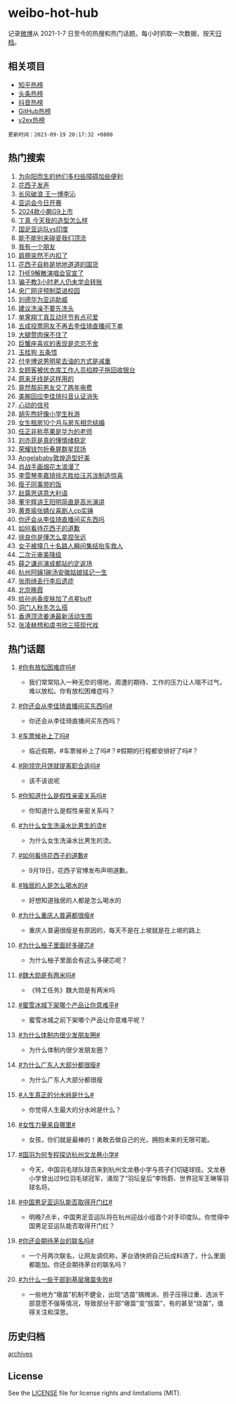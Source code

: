# weibo-hot-hub

记录[微博](https://www.weibo.com)从 2021-1-7 日至今的热搜和热门话题。每小时抓取一次数据，按天[归档](archives)。

## 相关项目

- [知乎热榜](https://github.com/lonnyzhang423/zhihu-hot-hub)
- [头条热榜](https://github.com/lonnyzhang423/toutiao-hot-hub)
- [抖音热榜](https://github.com/lonnyzhang423/douyin-hot-hub)
- [GitHub热榜](https://github.com/lonnyzhang423/github-hot-hub)
- [v2ex热榜](https://github.com/lonnyzhang423/v2ex-hot-hub)


`更新时间：2023-09-19 20:17:32 +0800`

## 热门搜索

1. [为向阳而生的他们多扫些障碍加些便利](https://m.weibo.cn/search?containerid=100103type%3D1%26t%3D10%26q%3D%23%E4%B8%BA%E5%90%91%E9%98%B3%E8%80%8C%E7%94%9F%E7%9A%84%E4%BB%96%E4%BB%AC%E5%A4%9A%E6%89%AB%E4%BA%9B%E9%9A%9C%E7%A2%8D%E5%8A%A0%E4%BA%9B%E4%BE%BF%E5%88%A9%23&stream_entry_id=51&isnewpage=1&extparam=seat%3D1%26c_type%3D51%26dgr%3D0%26cate%3D10103%26q%3D%2523%25E4%25B8%25BA%25E5%2590%2591%25E9%2598%25B3%25E8%2580%258C%25E7%2594%259F%25E7%259A%2584%25E4%25BB%2596%25E4%25BB%25AC%25E5%25A4%259A%25E6%2589%25AB%25E4%25BA%259B%25E9%259A%259C%25E7%25A2%258D%25E5%258A%25A0%25E4%25BA%259B%25E4%25BE%25BF%25E5%2588%25A9%2523%26filter_type%3Drealtimehot%26pos%3D0%26stream_entry_id%3D51%26display_time%3D1695125851%26pre_seqid%3D16951258512750235278)
1. [花西子发声](https://m.weibo.cn/search?containerid=100103type%3D1%26t%3D10%26q%3D%23%E8%8A%B1%E8%A5%BF%E5%AD%90%E5%8F%91%E5%A3%B0%23&stream_entry_id=31&isnewpage=1&extparam=seat%3D1%26lcate%3D5001%26dgr%3D0%26filter_type%3Drealtimehot%26q%3D%2523%25E8%258A%25B1%25E8%25A5%25BF%25E5%25AD%2590%25E5%258F%2591%25E5%25A3%25B0%2523%26band_rank%3D1%26pos%3D0%26c_type%3D31%26stream_entry_id%3D31%26flag%3D16%26realpos%3D1%26cate%3D5001%26display_time%3D1695125851%26pre_seqid%3D16951258512750235278)
1. [长风破浪 王一博李沁](https://m.weibo.cn/search?containerid=100103type%3D1%26t%3D10%26q%3D%E9%95%BF%E9%A3%8E%E7%A0%B4%E6%B5%AA+%E7%8E%8B%E4%B8%80%E5%8D%9A%E6%9D%8E%E6%B2%81&stream_entry_id=31&isnewpage=1&extparam=seat%3D1%26lcate%3D5001%26dgr%3D0%26filter_type%3Drealtimehot%26q%3D%25E9%2595%25BF%25E9%25A3%258E%25E7%25A0%25B4%25E6%25B5%25AA%2520%25E7%258E%258B%25E4%25B8%2580%25E5%258D%259A%25E6%259D%258E%25E6%25B2%2581%26band_rank%3D2%26pos%3D1%26c_type%3D31%26stream_entry_id%3D31%26flag%3D1%26realpos%3D2%26cate%3D5001%26display_time%3D1695125851%26pre_seqid%3D16951258512750235278)
1. [亚运会今日开赛](https://m.weibo.cn/search?containerid=100103type%3D1%26t%3D10%26q%3D%23%E4%BA%9A%E8%BF%90%E4%BC%9A%E4%BB%8A%E6%97%A5%E5%BC%80%E8%B5%9B%23&stream_entry_id=31&isnewpage=1&extparam=seat%3D1%26lcate%3D5001%26dgr%3D0%26filter_type%3Drealtimehot%26q%3D%2523%25E4%25BA%259A%25E8%25BF%2590%25E4%25BC%259A%25E4%25BB%258A%25E6%2597%25A5%25E5%25BC%2580%25E8%25B5%259B%2523%26band_rank%3D3%26pos%3D2%26c_type%3D31%26stream_entry_id%3D31%26flag%3D0%26realpos%3D3%26cate%3D5001%26display_time%3D1695125851%26pre_seqid%3D16951258512750235278)
1. [2024款小鹏G9上市](https://m.weibo.cn/search?containerid=100103type%3D1%26t%3D10%26q%3D%232024%E6%AC%BE%E5%B0%8F%E9%B9%8FG9%E4%B8%8A%E5%B8%82%23&stream_entry_id=31&isnewpage=1&extparam=seat%3D1%26lcate%3D5001%26q%3D%25232024%25E6%25AC%25BE%25E5%25B0%258F%25E9%25B9%258FG9%25E4%25B8%258A%25E5%25B8%2582%2523%26band_rank%3D4%26pos%3D3%26is_ad_pos%3D1%26c_type%3D31%26dgr%3D0%26topic_ad%3D1%26stream_entry_id%3D31%26cate%3D5001%26adid%3D204083%26filter_type%3Drealtimehot%26display_time%3D1695125851%26pre_seqid%3D16951258512750235278)
1. [丁真 今天我的造型怎么样](https://m.weibo.cn/search?containerid=100103type%3D1%26t%3D10%26q%3D%E4%B8%81%E7%9C%9F+%E4%BB%8A%E5%A4%A9%E6%88%91%E7%9A%84%E9%80%A0%E5%9E%8B%E6%80%8E%E4%B9%88%E6%A0%B7&stream_entry_id=31&isnewpage=1&extparam=seat%3D1%26lcate%3D5001%26dgr%3D0%26filter_type%3Drealtimehot%26q%3D%25E4%25B8%2581%25E7%259C%259F%2520%25E4%25BB%258A%25E5%25A4%25A9%25E6%2588%2591%25E7%259A%2584%25E9%2580%25A0%25E5%259E%258B%25E6%2580%258E%25E4%25B9%2588%25E6%25A0%25B7%26band_rank%3D4%26pos%3D4%26c_type%3D31%26stream_entry_id%3D31%26flag%3D1%26realpos%3D4%26cate%3D5001%26display_time%3D1695125851%26pre_seqid%3D16951258512750235278)
1. [国足亚运队vs印度](https://m.weibo.cn/search?containerid=100103type%3D1%26t%3D10%26q%3D%23%E5%9B%BD%E8%B6%B3%E4%BA%9A%E8%BF%90%E9%98%9Fvs%E5%8D%B0%E5%BA%A6%23&stream_entry_id=31&isnewpage=1&extparam=seat%3D1%26lcate%3D5001%26dgr%3D0%26filter_type%3Drealtimehot%26q%3D%2523%25E5%259B%25BD%25E8%25B6%25B3%25E4%25BA%259A%25E8%25BF%2590%25E9%2598%259Fvs%25E5%258D%25B0%25E5%25BA%25A6%2523%26band_rank%3D5%26pos%3D5%26c_type%3D31%26stream_entry_id%3D31%26flag%3D1%26realpos%3D5%26cate%3D5001%26display_time%3D1695125851%26pre_seqid%3D16951258512750235278)
1. [能不能别来碰瓷我们顶流](https://m.weibo.cn/search?containerid=100103type%3D1%26t%3D10%26q%3D%23%E8%83%BD%E4%B8%8D%E8%83%BD%E5%88%AB%E6%9D%A5%E7%A2%B0%E7%93%B7%E6%88%91%E4%BB%AC%E9%A1%B6%E6%B5%81%23&stream_entry_id=31&isnewpage=1&extparam=seat%3D1%26lcate%3D5001%26dgr%3D0%26filter_type%3Drealtimehot%26q%3D%2523%25E8%2583%25BD%25E4%25B8%258D%25E8%2583%25BD%25E5%2588%25AB%25E6%259D%25A5%25E7%25A2%25B0%25E7%2593%25B7%25E6%2588%2591%25E4%25BB%25AC%25E9%25A1%25B6%25E6%25B5%2581%2523%26band_rank%3D6%26pos%3D6%26c_type%3D31%26stream_entry_id%3D31%26flag%3D1%26realpos%3D6%26cate%3D5001%26display_time%3D1695125851%26pre_seqid%3D16951258512750235278)
1. [我有一个朋友](https://m.weibo.cn/search?containerid=100103type%3D1%26t%3D10%26q%3D%E6%88%91%E6%9C%89%E4%B8%80%E4%B8%AA%E6%9C%8B%E5%8F%8B&stream_entry_id=31&isnewpage=1&extparam=seat%3D1%26lcate%3D5001%26dgr%3D0%26filter_type%3Drealtimehot%26q%3D%25E6%2588%2591%25E6%259C%2589%25E4%25B8%2580%25E4%25B8%25AA%25E6%259C%258B%25E5%258F%258B%26band_rank%3D7%26pos%3D7%26c_type%3D31%26stream_entry_id%3D31%26flag%3D1%26realpos%3D7%26cate%3D5001%26display_time%3D1695125851%26pre_seqid%3D16951258512750235278)
1. [肩膀突然不内扣了](https://m.weibo.cn/search?containerid=100103type%3D1%26t%3D10%26q%3D%E8%82%A9%E8%86%80%E7%AA%81%E7%84%B6%E4%B8%8D%E5%86%85%E6%89%A3%E4%BA%86&stream_entry_id=31&isnewpage=1&extparam=seat%3D1%26lcate%3D5001%26dgr%3D0%26filter_type%3Drealtimehot%26q%3D%25E8%2582%25A9%25E8%2586%2580%25E7%25AA%2581%25E7%2584%25B6%25E4%25B8%258D%25E5%2586%2585%25E6%2589%25A3%25E4%25BA%2586%26band_rank%3D8%26pos%3D8%26c_type%3D31%26stream_entry_id%3D31%26flag%3D16%26realpos%3D8%26cate%3D5001%26display_time%3D1695125851%26pre_seqid%3D16951258512750235278)
1. [花西子自称是地地道道的国货](https://m.weibo.cn/search?containerid=100103type%3D1%26t%3D10%26q%3D%23%E8%8A%B1%E8%A5%BF%E5%AD%90%E8%87%AA%E7%A7%B0%E6%98%AF%E5%9C%B0%E5%9C%B0%E9%81%93%E9%81%93%E7%9A%84%E5%9B%BD%E8%B4%A7%23&stream_entry_id=31&isnewpage=1&extparam=seat%3D1%26lcate%3D5001%26dgr%3D0%26filter_type%3Drealtimehot%26q%3D%2523%25E8%258A%25B1%25E8%25A5%25BF%25E5%25AD%2590%25E8%2587%25AA%25E7%25A7%25B0%25E6%2598%25AF%25E5%259C%25B0%25E5%259C%25B0%25E9%2581%2593%25E9%2581%2593%25E7%259A%2584%25E5%259B%25BD%25E8%25B4%25A7%2523%26band_rank%3D9%26pos%3D9%26c_type%3D31%26stream_entry_id%3D31%26flag%3D0%26realpos%3D9%26cate%3D5001%26display_time%3D1695125851%26pre_seqid%3D16951258512750235278)
1. [THE9解散演唱会官宣了](https://m.weibo.cn/search?containerid=100103type%3D1%26t%3D10%26q%3D%23THE9%E8%A7%A3%E6%95%A3%E6%BC%94%E5%94%B1%E4%BC%9A%E5%AE%98%E5%AE%A3%E4%BA%86%23&stream_entry_id=31&isnewpage=1&extparam=seat%3D1%26lcate%3D5001%26dgr%3D0%26filter_type%3Drealtimehot%26q%3D%2523THE9%25E8%25A7%25A3%25E6%2595%25A3%25E6%25BC%2594%25E5%2594%25B1%25E4%25BC%259A%25E5%25AE%2598%25E5%25AE%25A3%25E4%25BA%2586%2523%26band_rank%3D10%26pos%3D10%26c_type%3D31%26stream_entry_id%3D31%26flag%3D0%26realpos%3D10%26cate%3D5001%26display_time%3D1695125851%26pre_seqid%3D16951258512750235278)
1. [骗子教3小时老人仍未学会转账](https://m.weibo.cn/search?containerid=100103type%3D1%26t%3D10%26q%3D%23%E9%AA%97%E5%AD%90%E6%95%993%E5%B0%8F%E6%97%B6%E8%80%81%E4%BA%BA%E4%BB%8D%E6%9C%AA%E5%AD%A6%E4%BC%9A%E8%BD%AC%E8%B4%A6%23&stream_entry_id=31&isnewpage=1&extparam=seat%3D1%26lcate%3D5001%26dgr%3D0%26filter_type%3Drealtimehot%26q%3D%2523%25E9%25AA%2597%25E5%25AD%2590%25E6%2595%25993%25E5%25B0%258F%25E6%2597%25B6%25E8%2580%2581%25E4%25BA%25BA%25E4%25BB%258D%25E6%259C%25AA%25E5%25AD%25A6%25E4%25BC%259A%25E8%25BD%25AC%25E8%25B4%25A6%2523%26band_rank%3D11%26pos%3D11%26c_type%3D31%26stream_entry_id%3D31%26flag%3D0%26realpos%3D11%26cate%3D5001%26display_time%3D1695125851%26pre_seqid%3D16951258512750235278)
1. [央广网评预制菜进校园](https://m.weibo.cn/search?containerid=100103type%3D1%26t%3D10%26q%3D%23%E5%A4%AE%E5%B9%BF%E7%BD%91%E8%AF%84%E9%A2%84%E5%88%B6%E8%8F%9C%E8%BF%9B%E6%A0%A1%E5%9B%AD%23&stream_entry_id=31&isnewpage=1&extparam=seat%3D1%26lcate%3D5001%26dgr%3D0%26filter_type%3Drealtimehot%26q%3D%2523%25E5%25A4%25AE%25E5%25B9%25BF%25E7%25BD%2591%25E8%25AF%2584%25E9%25A2%2584%25E5%2588%25B6%25E8%258F%259C%25E8%25BF%259B%25E6%25A0%25A1%25E5%259B%25AD%2523%26band_rank%3D12%26pos%3D12%26c_type%3D31%26stream_entry_id%3D31%26flag%3D0%26realpos%3D12%26cate%3D5001%26display_time%3D1695125851%26pre_seqid%3D16951258512750235278)
1. [刘德华为亚运助威](https://m.weibo.cn/search?containerid=100103type%3D1%26t%3D10%26q%3D%23%E5%88%98%E5%BE%B7%E5%8D%8E%E4%B8%BA%E4%BA%9A%E8%BF%90%E5%8A%A9%E5%A8%81%23&stream_entry_id=31&isnewpage=1&extparam=seat%3D1%26lcate%3D5001%26dgr%3D0%26filter_type%3Drealtimehot%26q%3D%2523%25E5%2588%2598%25E5%25BE%25B7%25E5%258D%258E%25E4%25B8%25BA%25E4%25BA%259A%25E8%25BF%2590%25E5%258A%25A9%25E5%25A8%2581%2523%26band_rank%3D13%26pos%3D13%26adid%3D204290%26c_type%3D31%26stream_entry_id%3D31%26flag%3D0%26realpos%3D13%26cate%3D5001%26display_time%3D1695125851%26pre_seqid%3D16951258512750235278)
1. [建议洗澡不要先洗头](https://m.weibo.cn/search?containerid=100103type%3D1%26t%3D10%26q%3D%23%E5%BB%BA%E8%AE%AE%E6%B4%97%E6%BE%A1%E4%B8%8D%E8%A6%81%E5%85%88%E6%B4%97%E5%A4%B4%23&stream_entry_id=31&isnewpage=1&extparam=seat%3D1%26lcate%3D5001%26dgr%3D0%26filter_type%3Drealtimehot%26q%3D%2523%25E5%25BB%25BA%25E8%25AE%25AE%25E6%25B4%2597%25E6%25BE%25A1%25E4%25B8%258D%25E8%25A6%2581%25E5%2585%2588%25E6%25B4%2597%25E5%25A4%25B4%2523%26band_rank%3D14%26pos%3D14%26c_type%3D31%26stream_entry_id%3D31%26flag%3D2%26realpos%3D14%26cate%3D5001%26display_time%3D1695125851%26pre_seqid%3D16951258512750235278)
1. [单霁翔丁真互动环节有点可爱](https://m.weibo.cn/search?containerid=100103type%3D1%26t%3D10%26q%3D%23%E5%8D%95%E9%9C%81%E7%BF%94%E4%B8%81%E7%9C%9F%E4%BA%92%E5%8A%A8%E7%8E%AF%E8%8A%82%E6%9C%89%E7%82%B9%E5%8F%AF%E7%88%B1%23&stream_entry_id=31&isnewpage=1&extparam=seat%3D1%26lcate%3D5001%26dgr%3D0%26filter_type%3Drealtimehot%26q%3D%2523%25E5%258D%2595%25E9%259C%2581%25E7%25BF%2594%25E4%25B8%2581%25E7%259C%259F%25E4%25BA%2592%25E5%258A%25A8%25E7%258E%25AF%25E8%258A%2582%25E6%259C%2589%25E7%2582%25B9%25E5%258F%25AF%25E7%2588%25B1%2523%26band_rank%3D15%26pos%3D15%26adid%3D204305%26c_type%3D31%26stream_entry_id%3D31%26flag%3D0%26realpos%3D15%26cate%3D5001%26display_time%3D1695125851%26pre_seqid%3D16951258512750235278)
1. [五成投票网友不再去李佳琦直播间下单](https://m.weibo.cn/search?containerid=100103type%3D1%26t%3D10%26q%3D%23%E4%BA%94%E6%88%90%E6%8A%95%E7%A5%A8%E7%BD%91%E5%8F%8B%E4%B8%8D%E5%86%8D%E5%8E%BB%E6%9D%8E%E4%BD%B3%E7%90%A6%E7%9B%B4%E6%92%AD%E9%97%B4%E4%B8%8B%E5%8D%95%23&stream_entry_id=31&isnewpage=1&extparam=seat%3D1%26lcate%3D5001%26dgr%3D0%26filter_type%3Drealtimehot%26q%3D%2523%25E4%25BA%2594%25E6%2588%2590%25E6%258A%2595%25E7%25A5%25A8%25E7%25BD%2591%25E5%258F%258B%25E4%25B8%258D%25E5%2586%258D%25E5%258E%25BB%25E6%259D%258E%25E4%25BD%25B3%25E7%2590%25A6%25E7%259B%25B4%25E6%2592%25AD%25E9%2597%25B4%25E4%25B8%258B%25E5%258D%2595%2523%26band_rank%3D16%26pos%3D16%26c_type%3D31%26stream_entry_id%3D31%26flag%3D0%26realpos%3D16%26cate%3D5001%26display_time%3D1695125851%26pre_seqid%3D16951258512750235278)
1. [大腿赘肉保不住了](https://m.weibo.cn/search?containerid=100103type%3D1%26t%3D10%26q%3D%E5%A4%A7%E8%85%BF%E8%B5%98%E8%82%89%E4%BF%9D%E4%B8%8D%E4%BD%8F%E4%BA%86&stream_entry_id=31&isnewpage=1&extparam=seat%3D1%26lcate%3D5001%26dgr%3D0%26filter_type%3Drealtimehot%26q%3D%25E5%25A4%25A7%25E8%2585%25BF%25E8%25B5%2598%25E8%2582%2589%25E4%25BF%259D%25E4%25B8%258D%25E4%25BD%258F%25E4%25BA%2586%26band_rank%3D17%26pos%3D17%26c_type%3D31%26stream_entry_id%3D31%26flag%3D1%26realpos%3D17%26cate%3D5001%26display_time%3D1695125851%26pre_seqid%3D16951258512750235278)
1. [巨蟹座喜欢的表现是恋恋不舍](https://m.weibo.cn/search?containerid=100103type%3D1%26t%3D10%26q%3D%E5%B7%A8%E8%9F%B9%E5%BA%A7%E5%96%9C%E6%AC%A2%E7%9A%84%E8%A1%A8%E7%8E%B0%E6%98%AF%E6%81%8B%E6%81%8B%E4%B8%8D%E8%88%8D&stream_entry_id=31&isnewpage=1&extparam=seat%3D1%26lcate%3D5001%26dgr%3D0%26filter_type%3Drealtimehot%26q%3D%25E5%25B7%25A8%25E8%259F%25B9%25E5%25BA%25A7%25E5%2596%259C%25E6%25AC%25A2%25E7%259A%2584%25E8%25A1%25A8%25E7%258E%25B0%25E6%2598%25AF%25E6%2581%258B%25E6%2581%258B%25E4%25B8%258D%25E8%2588%258D%26band_rank%3D18%26pos%3D18%26c_type%3D31%26stream_entry_id%3D31%26flag%3D1%26realpos%3D18%26cate%3D5001%26display_time%3D1695125851%26pre_seqid%3D16951258512750235278)
1. [玉桂狗 五条悟](https://m.weibo.cn/search?containerid=100103type%3D1%26t%3D10%26q%3D%E7%8E%89%E6%A1%82%E7%8B%97+%E4%BA%94%E6%9D%A1%E6%82%9F&stream_entry_id=31&isnewpage=1&extparam=seat%3D1%26lcate%3D5001%26dgr%3D0%26filter_type%3Drealtimehot%26q%3D%25E7%258E%2589%25E6%25A1%2582%25E7%258B%2597%2520%25E4%25BA%2594%25E6%259D%25A1%25E6%2582%259F%26band_rank%3D19%26pos%3D19%26c_type%3D31%26stream_entry_id%3D31%26flag%3D0%26realpos%3D19%26cate%3D5001%26display_time%3D1695125851%26pre_seqid%3D16951258512750235278)
1. [付辛博说男明星去油的方式是减重](https://m.weibo.cn/search?containerid=100103type%3D1%26t%3D10%26q%3D%23%E4%BB%98%E8%BE%9B%E5%8D%9A%E8%AF%B4%E7%94%B7%E6%98%8E%E6%98%9F%E5%8E%BB%E6%B2%B9%E7%9A%84%E6%96%B9%E5%BC%8F%E6%98%AF%E5%87%8F%E9%87%8D%23&stream_entry_id=31&isnewpage=1&extparam=seat%3D1%26lcate%3D5001%26dgr%3D0%26filter_type%3Drealtimehot%26q%3D%2523%25E4%25BB%2598%25E8%25BE%259B%25E5%258D%259A%25E8%25AF%25B4%25E7%2594%25B7%25E6%2598%258E%25E6%2598%259F%25E5%258E%25BB%25E6%25B2%25B9%25E7%259A%2584%25E6%2596%25B9%25E5%25BC%258F%25E6%2598%25AF%25E5%2587%258F%25E9%2587%258D%2523%26band_rank%3D20%26pos%3D20%26c_type%3D31%26stream_entry_id%3D31%26flag%3D0%26realpos%3D20%26cate%3D5001%26display_time%3D1695125851%26pre_seqid%3D16951258512750235278)
1. [女顾客被优衣库工作人员掐脖子拖回收银台](https://m.weibo.cn/search?containerid=100103type%3D1%26t%3D10%26q%3D%23%E5%A5%B3%E9%A1%BE%E5%AE%A2%E8%A2%AB%E4%BC%98%E8%A1%A3%E5%BA%93%E5%B7%A5%E4%BD%9C%E4%BA%BA%E5%91%98%E6%8E%90%E8%84%96%E5%AD%90%E6%8B%96%E5%9B%9E%E6%94%B6%E9%93%B6%E5%8F%B0%23&stream_entry_id=31&isnewpage=1&extparam=seat%3D1%26lcate%3D5001%26dgr%3D0%26filter_type%3Drealtimehot%26q%3D%2523%25E5%25A5%25B3%25E9%25A1%25BE%25E5%25AE%25A2%25E8%25A2%25AB%25E4%25BC%2598%25E8%25A1%25A3%25E5%25BA%2593%25E5%25B7%25A5%25E4%25BD%259C%25E4%25BA%25BA%25E5%2591%2598%25E6%258E%2590%25E8%2584%2596%25E5%25AD%2590%25E6%258B%2596%25E5%259B%259E%25E6%2594%25B6%25E9%2593%25B6%25E5%258F%25B0%2523%26band_rank%3D21%26pos%3D21%26c_type%3D31%26stream_entry_id%3D31%26flag%3D2%26realpos%3D21%26cate%3D5001%26display_time%3D1695125851%26pre_seqid%3D16951258512750235278)
1. [原来牙线是这样用的](https://m.weibo.cn/search?containerid=100103type%3D1%26t%3D10%26q%3D%23%E5%8E%9F%E6%9D%A5%E7%89%99%E7%BA%BF%E6%98%AF%E8%BF%99%E6%A0%B7%E7%94%A8%E7%9A%84%23&stream_entry_id=31&isnewpage=1&extparam=seat%3D1%26lcate%3D5001%26dgr%3D0%26filter_type%3Drealtimehot%26q%3D%2523%25E5%258E%259F%25E6%259D%25A5%25E7%2589%2599%25E7%25BA%25BF%25E6%2598%25AF%25E8%25BF%2599%25E6%25A0%25B7%25E7%2594%25A8%25E7%259A%2584%2523%26band_rank%3D22%26pos%3D22%26c_type%3D31%26stream_entry_id%3D31%26flag%3D1%26realpos%3D22%26cate%3D5001%26display_time%3D1695125851%26pre_seqid%3D16951258512750235278)
1. [竟然帮前男友交了两年电费](https://m.weibo.cn/search?containerid=100103type%3D1%26t%3D10%26q%3D%23%E7%AB%9F%E7%84%B6%E5%B8%AE%E5%89%8D%E7%94%B7%E5%8F%8B%E4%BA%A4%E4%BA%86%E4%B8%A4%E5%B9%B4%E7%94%B5%E8%B4%B9%23&stream_entry_id=31&isnewpage=1&extparam=seat%3D1%26lcate%3D5001%26dgr%3D0%26filter_type%3Drealtimehot%26q%3D%2523%25E7%25AB%259F%25E7%2584%25B6%25E5%25B8%25AE%25E5%2589%258D%25E7%2594%25B7%25E5%258F%258B%25E4%25BA%25A4%25E4%25BA%2586%25E4%25B8%25A4%25E5%25B9%25B4%25E7%2594%25B5%25E8%25B4%25B9%2523%26band_rank%3D23%26pos%3D23%26c_type%3D31%26stream_entry_id%3D31%26flag%3D0%26realpos%3D23%26cate%3D5001%26display_time%3D1695125851%26pre_seqid%3D16951258512750235278)
1. [美腕回应李佳琦抖音认证消失](https://m.weibo.cn/search?containerid=100103type%3D1%26t%3D10%26q%3D%23%E7%BE%8E%E8%85%95%E5%9B%9E%E5%BA%94%E6%9D%8E%E4%BD%B3%E7%90%A6%E6%8A%96%E9%9F%B3%E8%AE%A4%E8%AF%81%E6%B6%88%E5%A4%B1%23&stream_entry_id=31&isnewpage=1&extparam=seat%3D1%26lcate%3D5001%26dgr%3D0%26filter_type%3Drealtimehot%26q%3D%2523%25E7%25BE%258E%25E8%2585%2595%25E5%259B%259E%25E5%25BA%2594%25E6%259D%258E%25E4%25BD%25B3%25E7%2590%25A6%25E6%258A%2596%25E9%259F%25B3%25E8%25AE%25A4%25E8%25AF%2581%25E6%25B6%2588%25E5%25A4%25B1%2523%26band_rank%3D24%26pos%3D24%26c_type%3D31%26stream_entry_id%3D31%26flag%3D0%26realpos%3D24%26cate%3D5001%26display_time%3D1695125851%26pre_seqid%3D16951258512750235278)
1. [心动的信号](https://m.weibo.cn/search?containerid=100103type%3D1%26t%3D10%26q%3D%E5%BF%83%E5%8A%A8%E7%9A%84%E4%BF%A1%E5%8F%B7&stream_entry_id=31&isnewpage=1&extparam=seat%3D1%26lcate%3D5001%26dgr%3D0%26filter_type%3Drealtimehot%26q%3D%25E5%25BF%2583%25E5%258A%25A8%25E7%259A%2584%25E4%25BF%25A1%25E5%258F%25B7%26band_rank%3D25%26pos%3D25%26c_type%3D31%26stream_entry_id%3D31%26flag%3D1%26realpos%3D25%26cate%3D5001%26display_time%3D1695125851%26pre_seqid%3D16951258512750235278)
1. [胡先煦好像小学生秋游](https://m.weibo.cn/search?containerid=100103type%3D1%26t%3D10%26q%3D%23%E8%83%A1%E5%85%88%E7%85%A6%E5%A5%BD%E5%83%8F%E5%B0%8F%E5%AD%A6%E7%94%9F%E7%A7%8B%E6%B8%B8%23&stream_entry_id=31&isnewpage=1&extparam=seat%3D1%26lcate%3D5001%26dgr%3D0%26filter_type%3Drealtimehot%26q%3D%2523%25E8%2583%25A1%25E5%2585%2588%25E7%2585%25A6%25E5%25A5%25BD%25E5%2583%258F%25E5%25B0%258F%25E5%25AD%25A6%25E7%2594%259F%25E7%25A7%258B%25E6%25B8%25B8%2523%26band_rank%3D26%26pos%3D26%26c_type%3D31%26stream_entry_id%3D31%26flag%3D1%26realpos%3D26%26cate%3D5001%26display_time%3D1695125851%26pre_seqid%3D16951258512750235278)
1. [女生租房10个月与房东相恋结婚](https://m.weibo.cn/search?containerid=100103type%3D1%26t%3D10%26q%3D%23%E5%A5%B3%E7%94%9F%E7%A7%9F%E6%88%BF10%E4%B8%AA%E6%9C%88%E4%B8%8E%E6%88%BF%E4%B8%9C%E7%9B%B8%E6%81%8B%E7%BB%93%E5%A9%9A%23&stream_entry_id=31&isnewpage=1&extparam=seat%3D1%26lcate%3D5001%26dgr%3D0%26filter_type%3Drealtimehot%26q%3D%2523%25E5%25A5%25B3%25E7%2594%259F%25E7%25A7%259F%25E6%2588%25BF10%25E4%25B8%25AA%25E6%259C%2588%25E4%25B8%258E%25E6%2588%25BF%25E4%25B8%259C%25E7%259B%25B8%25E6%2581%258B%25E7%25BB%2593%25E5%25A9%259A%2523%26band_rank%3D27%26pos%3D27%26c_type%3D31%26stream_entry_id%3D31%26flag%3D0%26realpos%3D27%26cate%3D5001%26display_time%3D1695125851%26pre_seqid%3D16951258512750235278)
1. [任正非称苹果是华为的老师](https://m.weibo.cn/search?containerid=100103type%3D1%26t%3D10%26q%3D%23%E4%BB%BB%E6%AD%A3%E9%9D%9E%E7%A7%B0%E8%8B%B9%E6%9E%9C%E6%98%AF%E5%8D%8E%E4%B8%BA%E7%9A%84%E8%80%81%E5%B8%88%23&stream_entry_id=31&isnewpage=1&extparam=seat%3D1%26lcate%3D5001%26dgr%3D0%26filter_type%3Drealtimehot%26q%3D%2523%25E4%25BB%25BB%25E6%25AD%25A3%25E9%259D%259E%25E7%25A7%25B0%25E8%258B%25B9%25E6%259E%259C%25E6%2598%25AF%25E5%258D%258E%25E4%25B8%25BA%25E7%259A%2584%25E8%2580%2581%25E5%25B8%2588%2523%26band_rank%3D28%26pos%3D28%26c_type%3D31%26stream_entry_id%3D31%26flag%3D0%26realpos%3D28%26cate%3D5001%26display_time%3D1695125851%26pre_seqid%3D16951258512750235278)
1. [刘亦菲是真的懂情绪稳定](https://m.weibo.cn/search?containerid=100103type%3D1%26t%3D10%26q%3D%E5%88%98%E4%BA%A6%E8%8F%B2%E6%98%AF%E7%9C%9F%E7%9A%84%E6%87%82%E6%83%85%E7%BB%AA%E7%A8%B3%E5%AE%9A&stream_entry_id=31&isnewpage=1&extparam=seat%3D1%26lcate%3D5001%26dgr%3D0%26filter_type%3Drealtimehot%26q%3D%25E5%2588%2598%25E4%25BA%25A6%25E8%258F%25B2%25E6%2598%25AF%25E7%259C%259F%25E7%259A%2584%25E6%2587%2582%25E6%2583%2585%25E7%25BB%25AA%25E7%25A8%25B3%25E5%25AE%259A%26band_rank%3D29%26pos%3D29%26c_type%3D31%26stream_entry_id%3D31%26flag%3D0%26realpos%3D29%26cate%3D5001%26display_time%3D1695125851%26pre_seqid%3D16951258512750235278)
1. [荣耀钱包折叠屏群星现场](https://m.weibo.cn/search?containerid=100103type%3D1%26t%3D10%26q%3D%23%E8%8D%A3%E8%80%80%E9%92%B1%E5%8C%85%E6%8A%98%E5%8F%A0%E5%B1%8F%E7%BE%A4%E6%98%9F%E7%8E%B0%E5%9C%BA%23&stream_entry_id=31&isnewpage=1&extparam=seat%3D1%26lcate%3D5001%26dgr%3D0%26filter_type%3Drealtimehot%26q%3D%2523%25E8%258D%25A3%25E8%2580%2580%25E9%2592%25B1%25E5%258C%2585%25E6%258A%2598%25E5%258F%25A0%25E5%25B1%258F%25E7%25BE%25A4%25E6%2598%259F%25E7%258E%25B0%25E5%259C%25BA%2523%26band_rank%3D30%26pos%3D30%26adid%3D204160%26c_type%3D31%26stream_entry_id%3D31%26flag%3D0%26realpos%3D30%26cate%3D5001%26display_time%3D1695125851%26pre_seqid%3D16951258512750235278)
1. [Angelababy敦煌造型好美](https://m.weibo.cn/search?containerid=100103type%3D1%26t%3D10%26q%3D%23Angelababy%E6%95%A6%E7%85%8C%E9%80%A0%E5%9E%8B%E5%A5%BD%E7%BE%8E%23&stream_entry_id=31&isnewpage=1&extparam=seat%3D1%26lcate%3D5001%26dgr%3D0%26filter_type%3Drealtimehot%26q%3D%2523Angelababy%25E6%2595%25A6%25E7%2585%258C%25E9%2580%25A0%25E5%259E%258B%25E5%25A5%25BD%25E7%25BE%258E%2523%26band_rank%3D31%26pos%3D31%26c_type%3D31%26stream_entry_id%3D31%26flag%3D0%26realpos%3D31%26cate%3D5001%26display_time%3D1695125851%26pre_seqid%3D16951258512750235278)
1. [肖战手画烟花太浪漫了](https://m.weibo.cn/search?containerid=100103type%3D1%26t%3D10%26q%3D%23%E8%82%96%E6%88%98%E6%89%8B%E7%94%BB%E7%83%9F%E8%8A%B1%E5%A4%AA%E6%B5%AA%E6%BC%AB%E4%BA%86%23&stream_entry_id=31&isnewpage=1&extparam=seat%3D1%26lcate%3D5001%26dgr%3D0%26filter_type%3Drealtimehot%26q%3D%2523%25E8%2582%2596%25E6%2588%2598%25E6%2589%258B%25E7%2594%25BB%25E7%2583%259F%25E8%258A%25B1%25E5%25A4%25AA%25E6%25B5%25AA%25E6%25BC%25AB%25E4%25BA%2586%2523%26band_rank%3D32%26pos%3D32%26c_type%3D31%26stream_entry_id%3D31%26flag%3D0%26realpos%3D32%26cate%3D5001%26display_time%3D1695125851%26pre_seqid%3D16951258512750235278)
1. [李雪琴李嘉琦徐志胜给汪苏泷制造惊喜](https://m.weibo.cn/search?containerid=100103type%3D1%26t%3D10%26q%3D%E6%9D%8E%E9%9B%AA%E7%90%B4%E6%9D%8E%E5%98%89%E7%90%A6%E5%BE%90%E5%BF%97%E8%83%9C%E7%BB%99%E6%B1%AA%E8%8B%8F%E6%B3%B7%E5%88%B6%E9%80%A0%E6%83%8A%E5%96%9C&stream_entry_id=31&isnewpage=1&extparam=seat%3D1%26lcate%3D5001%26dgr%3D0%26filter_type%3Drealtimehot%26q%3D%25E6%259D%258E%25E9%259B%25AA%25E7%2590%25B4%25E6%259D%258E%25E5%2598%2589%25E7%2590%25A6%25E5%25BE%2590%25E5%25BF%2597%25E8%2583%259C%25E7%25BB%2599%25E6%25B1%25AA%25E8%258B%258F%25E6%25B3%25B7%25E5%2588%25B6%25E9%2580%25A0%25E6%2583%258A%25E5%2596%259C%26band_rank%3D33%26pos%3D33%26c_type%3D31%26stream_entry_id%3D31%26flag%3D0%26realpos%3D33%26cate%3D5001%26display_time%3D1695125851%26pre_seqid%3D16951258512750235278)
1. [瘦子同事带的饭](https://m.weibo.cn/search?containerid=100103type%3D1%26t%3D10%26q%3D%E7%98%A6%E5%AD%90%E5%90%8C%E4%BA%8B%E5%B8%A6%E7%9A%84%E9%A5%AD&stream_entry_id=31&isnewpage=1&extparam=seat%3D1%26lcate%3D5001%26dgr%3D0%26filter_type%3Drealtimehot%26q%3D%25E7%2598%25A6%25E5%25AD%2590%25E5%2590%258C%25E4%25BA%258B%25E5%25B8%25A6%25E7%259A%2584%25E9%25A5%25AD%26band_rank%3D34%26pos%3D34%26c_type%3D31%26stream_entry_id%3D31%26flag%3D0%26realpos%3D34%26cate%3D5001%26display_time%3D1695125851%26pre_seqid%3D16951258512750235278)
1. [赵露思讲意大利语](https://m.weibo.cn/search?containerid=100103type%3D1%26t%3D10%26q%3D%23%E8%B5%B5%E9%9C%B2%E6%80%9D%E8%AE%B2%E6%84%8F%E5%A4%A7%E5%88%A9%E8%AF%AD%23&stream_entry_id=31&isnewpage=1&extparam=seat%3D1%26lcate%3D5001%26dgr%3D0%26filter_type%3Drealtimehot%26q%3D%2523%25E8%25B5%25B5%25E9%259C%25B2%25E6%2580%259D%25E8%25AE%25B2%25E6%2584%258F%25E5%25A4%25A7%25E5%2588%25A9%25E8%25AF%25AD%2523%26band_rank%3D35%26pos%3D35%26c_type%3D31%26stream_entry_id%3D31%26flag%3D0%26realpos%3D35%26cate%3D5001%26display_time%3D1695125851%26pre_seqid%3D16951258512750235278)
1. [董宇辉讲王阳明简直是高光演讲](https://m.weibo.cn/search?containerid=100103type%3D1%26t%3D10%26q%3D%E8%91%A3%E5%AE%87%E8%BE%89%E8%AE%B2%E7%8E%8B%E9%98%B3%E6%98%8E%E7%AE%80%E7%9B%B4%E6%98%AF%E9%AB%98%E5%85%89%E6%BC%94%E8%AE%B2&stream_entry_id=31&isnewpage=1&extparam=seat%3D1%26lcate%3D5001%26dgr%3D0%26filter_type%3Drealtimehot%26q%3D%25E8%2591%25A3%25E5%25AE%2587%25E8%25BE%2589%25E8%25AE%25B2%25E7%258E%258B%25E9%2598%25B3%25E6%2598%258E%25E7%25AE%2580%25E7%259B%25B4%25E6%2598%25AF%25E9%25AB%2598%25E5%2585%2589%25E6%25BC%2594%25E8%25AE%25B2%26band_rank%3D36%26pos%3D36%26c_type%3D31%26stream_entry_id%3D31%26flag%3D1%26realpos%3D36%26cate%3D5001%26display_time%3D1695125851%26pre_seqid%3D16951258512750235278)
1. [黄景瑜张婧仪喜剧人cp实锤](https://m.weibo.cn/search?containerid=100103type%3D1%26t%3D10%26q%3D%23%E9%BB%84%E6%99%AF%E7%91%9C%E5%BC%A0%E5%A9%A7%E4%BB%AA%E5%96%9C%E5%89%A7%E4%BA%BAcp%E5%AE%9E%E9%94%A4%23&stream_entry_id=31&isnewpage=1&extparam=seat%3D1%26lcate%3D5001%26dgr%3D0%26filter_type%3Drealtimehot%26q%3D%2523%25E9%25BB%2584%25E6%2599%25AF%25E7%2591%259C%25E5%25BC%25A0%25E5%25A9%25A7%25E4%25BB%25AA%25E5%2596%259C%25E5%2589%25A7%25E4%25BA%25BAcp%25E5%25AE%259E%25E9%2594%25A4%2523%26band_rank%3D37%26pos%3D37%26c_type%3D31%26stream_entry_id%3D31%26flag%3D1%26realpos%3D37%26cate%3D5001%26display_time%3D1695125851%26pre_seqid%3D16951258512750235278)
1. [你还会从李佳琦直播间买东西吗](https://m.weibo.cn/search?containerid=100103type%3D1%26t%3D10%26q%3D%23%E4%BD%A0%E8%BF%98%E4%BC%9A%E4%BB%8E%E6%9D%8E%E4%BD%B3%E7%90%A6%E7%9B%B4%E6%92%AD%E9%97%B4%E4%B9%B0%E4%B8%9C%E8%A5%BF%E5%90%97%23&stream_entry_id=31&isnewpage=1&extparam=seat%3D1%26lcate%3D5001%26dgr%3D0%26filter_type%3Drealtimehot%26q%3D%2523%25E4%25BD%25A0%25E8%25BF%2598%25E4%25BC%259A%25E4%25BB%258E%25E6%259D%258E%25E4%25BD%25B3%25E7%2590%25A6%25E7%259B%25B4%25E6%2592%25AD%25E9%2597%25B4%25E4%25B9%25B0%25E4%25B8%259C%25E8%25A5%25BF%25E5%2590%2597%2523%26band_rank%3D38%26pos%3D38%26c_type%3D31%26stream_entry_id%3D31%26flag%3D0%26realpos%3D38%26cate%3D5001%26display_time%3D1695125851%26pre_seqid%3D16951258512750235278)
1. [如何看待花西子的道歉](https://m.weibo.cn/search?containerid=100103type%3D1%26t%3D10%26q%3D%23%E5%A6%82%E4%BD%95%E7%9C%8B%E5%BE%85%E8%8A%B1%E8%A5%BF%E5%AD%90%E7%9A%84%E9%81%93%E6%AD%89%23&stream_entry_id=31&isnewpage=1&extparam=seat%3D1%26lcate%3D5001%26dgr%3D0%26filter_type%3Drealtimehot%26q%3D%2523%25E5%25A6%2582%25E4%25BD%2595%25E7%259C%258B%25E5%25BE%2585%25E8%258A%25B1%25E8%25A5%25BF%25E5%25AD%2590%25E7%259A%2584%25E9%2581%2593%25E6%25AD%2589%2523%26band_rank%3D39%26pos%3D39%26c_type%3D31%26stream_entry_id%3D31%26flag%3D0%26realpos%3D39%26cate%3D5001%26display_time%3D1695125851%26pre_seqid%3D16951258512750235278)
1. [徐良你是懂怎么拿捏张远](https://m.weibo.cn/search?containerid=100103type%3D1%26t%3D10%26q%3D%E5%BE%90%E8%89%AF%E4%BD%A0%E6%98%AF%E6%87%82%E6%80%8E%E4%B9%88%E6%8B%BF%E6%8D%8F%E5%BC%A0%E8%BF%9C&stream_entry_id=31&isnewpage=1&extparam=seat%3D1%26lcate%3D5001%26dgr%3D0%26filter_type%3Drealtimehot%26q%3D%25E5%25BE%2590%25E8%2589%25AF%25E4%25BD%25A0%25E6%2598%25AF%25E6%2587%2582%25E6%2580%258E%25E4%25B9%2588%25E6%258B%25BF%25E6%258D%258F%25E5%25BC%25A0%25E8%25BF%259C%26band_rank%3D40%26pos%3D40%26c_type%3D31%26stream_entry_id%3D31%26flag%3D1%26realpos%3D40%26cate%3D5001%26display_time%3D1695125851%26pre_seqid%3D16951258512750235278)
1. [女子被撞几十名路人瞬间集结抬车救人](https://m.weibo.cn/search?containerid=100103type%3D1%26t%3D10%26q%3D%23%E5%A5%B3%E5%AD%90%E8%A2%AB%E6%92%9E%E5%87%A0%E5%8D%81%E5%90%8D%E8%B7%AF%E4%BA%BA%E7%9E%AC%E9%97%B4%E9%9B%86%E7%BB%93%E6%8A%AC%E8%BD%A6%E6%95%91%E4%BA%BA%23&stream_entry_id=31&isnewpage=1&extparam=seat%3D1%26lcate%3D5001%26dgr%3D0%26filter_type%3Drealtimehot%26q%3D%2523%25E5%25A5%25B3%25E5%25AD%2590%25E8%25A2%25AB%25E6%2592%259E%25E5%2587%25A0%25E5%258D%2581%25E5%2590%258D%25E8%25B7%25AF%25E4%25BA%25BA%25E7%259E%25AC%25E9%2597%25B4%25E9%259B%2586%25E7%25BB%2593%25E6%258A%25AC%25E8%25BD%25A6%25E6%2595%2591%25E4%25BA%25BA%2523%26band_rank%3D41%26pos%3D41%26c_type%3D31%26stream_entry_id%3D31%26flag%3D32768%26realpos%3D41%26cate%3D5001%26display_time%3D1695125851%26pre_seqid%3D16951258512750235278)
1. [二次元审美降级](https://m.weibo.cn/search?containerid=100103type%3D1%26t%3D10%26q%3D%E4%BA%8C%E6%AC%A1%E5%85%83%E5%AE%A1%E7%BE%8E%E9%99%8D%E7%BA%A7&stream_entry_id=31&isnewpage=1&extparam=seat%3D1%26lcate%3D5001%26dgr%3D0%26filter_type%3Drealtimehot%26q%3D%25E4%25BA%258C%25E6%25AC%25A1%25E5%2585%2583%25E5%25AE%25A1%25E7%25BE%258E%25E9%2599%258D%25E7%25BA%25A7%26band_rank%3D42%26pos%3D42%26c_type%3D31%26stream_entry_id%3D31%26flag%3D0%26realpos%3D42%26cate%3D5001%26display_time%3D1695125851%26pre_seqid%3D16951258512750235278)
1. [薛之谦巡演成都站约定返场](https://m.weibo.cn/search?containerid=100103type%3D1%26t%3D10%26q%3D%23%E8%96%9B%E4%B9%8B%E8%B0%A6%E5%B7%A1%E6%BC%94%E6%88%90%E9%83%BD%E7%AB%99%E7%BA%A6%E5%AE%9A%E8%BF%94%E5%9C%BA%23&stream_entry_id=31&isnewpage=1&extparam=seat%3D1%26lcate%3D5001%26dgr%3D0%26filter_type%3Drealtimehot%26q%3D%2523%25E8%2596%259B%25E4%25B9%258B%25E8%25B0%25A6%25E5%25B7%25A1%25E6%25BC%2594%25E6%2588%2590%25E9%2583%25BD%25E7%25AB%2599%25E7%25BA%25A6%25E5%25AE%259A%25E8%25BF%2594%25E5%259C%25BA%2523%26band_rank%3D43%26pos%3D43%26c_type%3D31%26stream_entry_id%3D31%26flag%3D1%26realpos%3D43%26cate%3D5001%26display_time%3D1695125851%26pre_seqid%3D16951258512750235278)
1. [杭州阿姨1碗汤安徽姑娘铭记一生](https://m.weibo.cn/search?containerid=100103type%3D1%26t%3D10%26q%3D%23%E6%9D%AD%E5%B7%9E%E9%98%BF%E5%A7%A81%E7%A2%97%E6%B1%A4%E5%AE%89%E5%BE%BD%E5%A7%91%E5%A8%98%E9%93%AD%E8%AE%B0%E4%B8%80%E7%94%9F%23&stream_entry_id=31&isnewpage=1&extparam=seat%3D1%26lcate%3D5001%26dgr%3D0%26filter_type%3Drealtimehot%26q%3D%2523%25E6%259D%25AD%25E5%25B7%259E%25E9%2598%25BF%25E5%25A7%25A81%25E7%25A2%2597%25E6%25B1%25A4%25E5%25AE%2589%25E5%25BE%25BD%25E5%25A7%2591%25E5%25A8%2598%25E9%2593%25AD%25E8%25AE%25B0%25E4%25B8%2580%25E7%2594%259F%2523%26band_rank%3D44%26pos%3D44%26c_type%3D31%26stream_entry_id%3D31%26flag%3D32768%26realpos%3D44%26cate%3D5001%26display_time%3D1695125851%26pre_seqid%3D16951258512750235278)
1. [张雨绮丢行李后遗症](https://m.weibo.cn/search?containerid=100103type%3D1%26t%3D10%26q%3D%23%E5%BC%A0%E9%9B%A8%E7%BB%AE%E4%B8%A2%E8%A1%8C%E6%9D%8E%E5%90%8E%E9%81%97%E7%97%87%23&stream_entry_id=31&isnewpage=1&extparam=seat%3D1%26lcate%3D5001%26dgr%3D0%26filter_type%3Drealtimehot%26q%3D%2523%25E5%25BC%25A0%25E9%259B%25A8%25E7%25BB%25AE%25E4%25B8%25A2%25E8%25A1%258C%25E6%259D%258E%25E5%2590%258E%25E9%2581%2597%25E7%2597%2587%2523%26band_rank%3D45%26pos%3D45%26c_type%3D31%26stream_entry_id%3D31%26flag%3D1%26realpos%3D45%26cate%3D5001%26display_time%3D1695125851%26pre_seqid%3D16951258512750235278)
1. [北京晚霞](https://m.weibo.cn/search?containerid=100103type%3D1%26t%3D10%26q%3D%23%E5%8C%97%E4%BA%AC%E6%99%9A%E9%9C%9E%23&stream_entry_id=31&isnewpage=1&extparam=seat%3D1%26lcate%3D5001%26dgr%3D0%26filter_type%3Drealtimehot%26q%3D%2523%25E5%258C%2597%25E4%25BA%25AC%25E6%2599%259A%25E9%259C%259E%2523%26band_rank%3D46%26pos%3D46%26c_type%3D31%26stream_entry_id%3D31%26flag%3D0%26realpos%3D46%26cate%3D5001%26display_time%3D1695125851%26pre_seqid%3D16951258512750235278)
1. [给孙尚香皮肤加了点星buff](https://m.weibo.cn/search?containerid=100103type%3D1%26t%3D10%26q%3D%23%E7%BB%99%E5%AD%99%E5%B0%9A%E9%A6%99%E7%9A%AE%E8%82%A4%E5%8A%A0%E4%BA%86%E7%82%B9%E6%98%9Fbuff%23&stream_entry_id=31&isnewpage=1&extparam=seat%3D1%26lcate%3D5001%26dgr%3D0%26filter_type%3Drealtimehot%26q%3D%2523%25E7%25BB%2599%25E5%25AD%2599%25E5%25B0%259A%25E9%25A6%2599%25E7%259A%25AE%25E8%2582%25A4%25E5%258A%25A0%25E4%25BA%2586%25E7%2582%25B9%25E6%2598%259Fbuff%2523%26band_rank%3D47%26pos%3D47%26c_type%3D31%26stream_entry_id%3D31%26flag%3D1%26realpos%3D47%26cate%3D5001%26display_time%3D1695125851%26pre_seqid%3D16951258512750235278)
1. [洞门人秋冬怎么搭](https://m.weibo.cn/search?containerid=100103type%3D1%26t%3D10%26q%3D%23%E6%B4%9E%E9%97%A8%E4%BA%BA%E7%A7%8B%E5%86%AC%E6%80%8E%E4%B9%88%E6%90%AD%23&stream_entry_id=31&isnewpage=1&extparam=seat%3D1%26lcate%3D5001%26dgr%3D0%26filter_type%3Drealtimehot%26q%3D%2523%25E6%25B4%259E%25E9%2597%25A8%25E4%25BA%25BA%25E7%25A7%258B%25E5%2586%25AC%25E6%2580%258E%25E4%25B9%2588%25E6%2590%25AD%2523%26band_rank%3D48%26pos%3D48%26adid%3D204056%26c_type%3D31%26stream_entry_id%3D31%26flag%3D0%26realpos%3D48%26cate%3D5001%26display_time%3D1695125851%26pre_seqid%3D16951258512750235278)
1. [香港顶流姜涛最新活动生图](https://m.weibo.cn/search?containerid=100103type%3D1%26t%3D10%26q%3D%23%E9%A6%99%E6%B8%AF%E9%A1%B6%E6%B5%81%E5%A7%9C%E6%B6%9B%E6%9C%80%E6%96%B0%E6%B4%BB%E5%8A%A8%E7%94%9F%E5%9B%BE%23&stream_entry_id=31&isnewpage=1&extparam=seat%3D1%26lcate%3D5001%26dgr%3D0%26filter_type%3Drealtimehot%26q%3D%2523%25E9%25A6%2599%25E6%25B8%25AF%25E9%25A1%25B6%25E6%25B5%2581%25E5%25A7%259C%25E6%25B6%259B%25E6%259C%2580%25E6%2596%25B0%25E6%25B4%25BB%25E5%258A%25A8%25E7%2594%259F%25E5%259B%25BE%2523%26band_rank%3D49%26pos%3D49%26c_type%3D31%26stream_entry_id%3D31%26flag%3D0%26realpos%3D49%26cate%3D5001%26display_time%3D1695125851%26pre_seqid%3D16951258512750235278)
1. [张凌赫想和虞书欣三搭现代戏](https://m.weibo.cn/search?containerid=100103type%3D1%26t%3D10%26q%3D%23%E5%BC%A0%E5%87%8C%E8%B5%AB%E6%83%B3%E5%92%8C%E8%99%9E%E4%B9%A6%E6%AC%A3%E4%B8%89%E6%90%AD%E7%8E%B0%E4%BB%A3%E6%88%8F%23&stream_entry_id=31&isnewpage=1&extparam=seat%3D1%26lcate%3D5001%26dgr%3D0%26filter_type%3Drealtimehot%26q%3D%2523%25E5%25BC%25A0%25E5%2587%258C%25E8%25B5%25AB%25E6%2583%25B3%25E5%2592%258C%25E8%2599%259E%25E4%25B9%25A6%25E6%25AC%25A3%25E4%25B8%2589%25E6%2590%25AD%25E7%258E%25B0%25E4%25BB%25A3%25E6%2588%258F%2523%26band_rank%3D50%26pos%3D50%26c_type%3D31%26stream_entry_id%3D31%26flag%3D0%26realpos%3D50%26cate%3D5001%26display_time%3D1695125851%26pre_seqid%3D16951258512750235278)

## 热门话题

1. [#你有放松困难症吗#](https://m.weibo.cn/search?containerid=231522type%3D1%26t%3D10%26q%3D%23%E4%BD%A0%E6%9C%89%E6%94%BE%E6%9D%BE%E5%9B%B0%E9%9A%BE%E7%97%87%E5%90%97%23&stream_entry_id=128&isnewpage=1&extparam=seat%3D1%26cate%3D5004%26unitid%3D1695102731458%26dgr%3D0%26c_type%3D128%26pos%3D1-0-0%26lcate%3D5004%26display_time%3D1695125852%26pre_seqid%3D1695125852126013075121)
    - 我们常常陷入一种无奈的境地，周遭的期待、工作的压力让人喘不过气，难以放松。你有放松困难症吗？

1. [#你还会从李佳琦直播间买东西吗#](https://m.weibo.cn/search?containerid=231522type%3D1%26t%3D10%26q%3D%23%E4%BD%A0%E8%BF%98%E4%BC%9A%E4%BB%8E%E6%9D%8E%E4%BD%B3%E7%90%A6%E7%9B%B4%E6%92%AD%E9%97%B4%E4%B9%B0%E4%B8%9C%E8%A5%BF%E5%90%97%23&stream_entry_id=128&isnewpage=1&extparam=seat%3D1%26cate%3D5004%26unitid%3D1695110843190%26dgr%3D0%26c_type%3D128%26pos%3D1-0-1%26lcate%3D5004%26display_time%3D1695125852%26pre_seqid%3D1695125852126013075121)
    - 你还会从李佳琦直播间买东西吗？

1. [#车票候补上了吗#](https://m.weibo.cn/search?containerid=231522type%3D1%26t%3D10%26q%3D%23%E8%BD%A6%E7%A5%A8%E5%80%99%E8%A1%A5%E4%B8%8A%E4%BA%86%E5%90%97%23&stream_entry_id=128&isnewpage=1&extparam=seat%3D1%26cate%3D5004%26unitid%3D1695096132672%26dgr%3D0%26c_type%3D128%26pos%3D1-0-2%26lcate%3D5004%26display_time%3D1695125852%26pre_seqid%3D1695125852126013075121)
    - 临近假期，#车票候补上了吗#？#假期的行程都安排好了吗#？

1. [#刚领完月饼就提离职合适吗#](https://m.weibo.cn/search?containerid=231522type%3D1%26t%3D10%26q%3D%23%E5%88%9A%E9%A2%86%E5%AE%8C%E6%9C%88%E9%A5%BC%E5%B0%B1%E6%8F%90%E7%A6%BB%E8%81%8C%E5%90%88%E9%80%82%E5%90%97%23&stream_entry_id=128&isnewpage=1&extparam=seat%3D1%26cate%3D5004%26unitid%3D1695110256012%26dgr%3D0%26c_type%3D128%26pos%3D1-0-3%26lcate%3D5004%26display_time%3D1695125852%26pre_seqid%3D1695125852126013075121)
    - 该不该说呢

1. [#你知道什么是假性亲密关系吗#](https://m.weibo.cn/search?containerid=231522type%3D1%26t%3D10%26q%3D%23%E4%BD%A0%E7%9F%A5%E9%81%93%E4%BB%80%E4%B9%88%E6%98%AF%E5%81%87%E6%80%A7%E4%BA%B2%E5%AF%86%E5%85%B3%E7%B3%BB%E5%90%97%23&stream_entry_id=128&isnewpage=1&extparam=seat%3D1%26cate%3D5004%26unitid%3D1695004296522%26dgr%3D0%26c_type%3D128%26pos%3D1-0-4%26lcate%3D5004%26display_time%3D1695125852%26pre_seqid%3D1695125852126013075121)
    - 你知道什么是假性亲密关系吗？

1. [#为什么女生洗澡水比男生的烫#](https://m.weibo.cn/search?containerid=231522type%3D1%26t%3D10%26q%3D%23%E4%B8%BA%E4%BB%80%E4%B9%88%E5%A5%B3%E7%94%9F%E6%B4%97%E6%BE%A1%E6%B0%B4%E6%AF%94%E7%94%B7%E7%94%9F%E7%9A%84%E7%83%AB%23&stream_entry_id=128&isnewpage=1&extparam=seat%3D1%26cate%3D5004%26unitid%3D1695103957765%26dgr%3D0%26c_type%3D128%26pos%3D1-0-5%26lcate%3D5004%26display_time%3D1695125852%26pre_seqid%3D1695125852126013075121)
    - 为什么女生洗澡水比男生的烫。

1. [#如何看待花西子的道歉#](https://m.weibo.cn/search?containerid=231522type%3D1%26t%3D10%26q%3D%23%E5%A6%82%E4%BD%95%E7%9C%8B%E5%BE%85%E8%8A%B1%E8%A5%BF%E5%AD%90%E7%9A%84%E9%81%93%E6%AD%89%23&stream_entry_id=128&isnewpage=1&extparam=seat%3D1%26cate%3D5004%26unitid%3D1695120176878%26dgr%3D0%26c_type%3D128%26pos%3D1-0-6%26lcate%3D5004%26display_time%3D1695125852%26pre_seqid%3D1695125852126013075121)
    - 9月19日，花西子官博发布声明道歉。

1. [#独居的人是怎么喝水的#](https://m.weibo.cn/search?containerid=231522type%3D1%26t%3D10%26q%3D%23%E7%8B%AC%E5%B1%85%E7%9A%84%E4%BA%BA%E6%98%AF%E6%80%8E%E4%B9%88%E5%96%9D%E6%B0%B4%E7%9A%84%23&stream_entry_id=128&isnewpage=1&extparam=seat%3D1%26cate%3D5004%26unitid%3D1695104838193%26dgr%3D0%26c_type%3D128%26pos%3D1-0-7%26lcate%3D5004%26display_time%3D1695125852%26pre_seqid%3D1695125852126013075121)
    - 好想知道独居的人都是怎么喝水的

1. [#为什么重庆人普遍都很瘦#](https://m.weibo.cn/search?containerid=231522type%3D1%26t%3D10%26q%3D%23%E4%B8%BA%E4%BB%80%E4%B9%88%E9%87%8D%E5%BA%86%E4%BA%BA%E6%99%AE%E9%81%8D%E9%83%BD%E5%BE%88%E7%98%A6%23&stream_entry_id=128&isnewpage=1&extparam=seat%3D1%26cate%3D5004%26unitid%3D1695111443822%26dgr%3D0%26c_type%3D128%26pos%3D1-0-8%26lcate%3D5004%26display_time%3D1695125852%26pre_seqid%3D1695125852126013075121)
    - 重庆人普遍很瘦是有原因的，每天不是在上坡就是在上坡的路上

1. [#为什么柚子里面好多硬芯#](https://m.weibo.cn/search?containerid=231522type%3D1%26t%3D10%26q%3D%23%E4%B8%BA%E4%BB%80%E4%B9%88%E6%9F%9A%E5%AD%90%E9%87%8C%E9%9D%A2%E5%A5%BD%E5%A4%9A%E7%A1%AC%E8%8A%AF%23&stream_entry_id=128&isnewpage=1&extparam=seat%3D1%26cate%3D5004%26unitid%3D1695115047153%26dgr%3D0%26c_type%3D128%26pos%3D1-0-9%26lcate%3D5004%26display_time%3D1695125852%26pre_seqid%3D1695125852126013075121)
    - 为什么柚子里面会有这么多硬芯呢？

1. [#魏大勋是有两米吗#](https://m.weibo.cn/search?containerid=231522type%3D1%26t%3D10%26q%3D%23%E9%AD%8F%E5%A4%A7%E5%8B%8B%E6%98%AF%E6%9C%89%E4%B8%A4%E7%B1%B3%E5%90%97%23&stream_entry_id=128&isnewpage=1&extparam=seat%3D1%26cate%3D5004%26unitid%3D1695107839708%26dgr%3D0%26c_type%3D128%26pos%3D1-0-10%26lcate%3D5004%26display_time%3D1695125852%26pre_seqid%3D1695125852126013075121)
    - 《特工任务》魏大勋是有两米吗

1. [#蜜雪冰城下架哪个产品让你意难平#](https://m.weibo.cn/search?containerid=231522type%3D1%26t%3D10%26q%3D%23%E8%9C%9C%E9%9B%AA%E5%86%B0%E5%9F%8E%E4%B8%8B%E6%9E%B6%E5%93%AA%E4%B8%AA%E4%BA%A7%E5%93%81%E8%AE%A9%E4%BD%A0%E6%84%8F%E9%9A%BE%E5%B9%B3%23&stream_entry_id=128&isnewpage=1&extparam=seat%3D1%26cate%3D5004%26unitid%3D1695117765440%26dgr%3D0%26c_type%3D128%26pos%3D1-0-11%26lcate%3D5004%26display_time%3D1695125852%26pre_seqid%3D1695125852126013075121)
    - 蜜雪冰城之前下架哪个产品让你意难平呢？

1. [#为什么体制内很少发朋友圈#](https://m.weibo.cn/search?containerid=231522type%3D1%26t%3D10%26q%3D%23%E4%B8%BA%E4%BB%80%E4%B9%88%E4%BD%93%E5%88%B6%E5%86%85%E5%BE%88%E5%B0%91%E5%8F%91%E6%9C%8B%E5%8F%8B%E5%9C%88%23&stream_entry_id=128&isnewpage=1&extparam=seat%3D1%26cate%3D5004%26unitid%3D1695025624095%26dgr%3D0%26c_type%3D128%26pos%3D1-0-12%26lcate%3D5004%26display_time%3D1695125852%26pre_seqid%3D1695125852126013075121)
    - 为什么体制内很少发朋友圈？

1. [#为什么广东人大部分都很瘦#](https://m.weibo.cn/search?containerid=231522type%3D1%26t%3D10%26q%3D%23%E4%B8%BA%E4%BB%80%E4%B9%88%E5%B9%BF%E4%B8%9C%E4%BA%BA%E5%A4%A7%E9%83%A8%E5%88%86%E9%83%BD%E5%BE%88%E7%98%A6%23&stream_entry_id=128&isnewpage=1&extparam=seat%3D1%26cate%3D5004%26unitid%3D1695095237651%26dgr%3D0%26c_type%3D128%26pos%3D1-0-13%26lcate%3D5004%26display_time%3D1695125852%26pre_seqid%3D1695125852126013075121)
    - 为什么广东人大部分都很瘦

1. [#人生真正的分水岭是什么#](https://m.weibo.cn/search?containerid=231522type%3D1%26t%3D10%26q%3D%23%E4%BA%BA%E7%94%9F%E7%9C%9F%E6%AD%A3%E7%9A%84%E5%88%86%E6%B0%B4%E5%B2%AD%E6%98%AF%E4%BB%80%E4%B9%88%23&stream_entry_id=128&isnewpage=1&extparam=seat%3D1%26cate%3D5004%26unitid%3D1695113868612%26dgr%3D0%26c_type%3D128%26pos%3D1-0-14%26lcate%3D5004%26display_time%3D1695125852%26pre_seqid%3D1695125852126013075121)
    - 你觉得人生最大的分水岭是什么？

1. [#女性力量来自哪里#](https://m.weibo.cn/search?containerid=231522type%3D1%26t%3D10%26q%3D%23%E5%A5%B3%E6%80%A7%E5%8A%9B%E9%87%8F%E6%9D%A5%E8%87%AA%E5%93%AA%E9%87%8C%23&stream_entry_id=128&isnewpage=1&extparam=seat%3D1%26cate%3D5004%26unitid%3D1695104540931%26dgr%3D0%26c_type%3D128%26pos%3D1-0-15%26lcate%3D5004%26display_time%3D1695125852%26pre_seqid%3D1695125852126013075121)
    - 女孩，你们就是最棒的！勇敢去做自己的光，拥抱未来的无限可能。

1. [#国羽为何专程探访杭州文龙巷小学#](https://m.weibo.cn/search?containerid=231522type%3D1%26t%3D10%26q%3D%23%E5%9B%BD%E7%BE%BD%E4%B8%BA%E4%BD%95%E4%B8%93%E7%A8%8B%E6%8E%A2%E8%AE%BF%E6%9D%AD%E5%B7%9E%E6%96%87%E9%BE%99%E5%B7%B7%E5%B0%8F%E5%AD%A6%23&stream_entry_id=128&isnewpage=1&extparam=seat%3D1%26cate%3D5004%26unitid%3D1695106635980%26dgr%3D0%26c_type%3D128%26pos%3D1-0-16%26lcate%3D5004%26display_time%3D1695125852%26pre_seqid%3D1695125852126013075121)
    - 今天，中国羽毛球队球员来到杭州文龙巷小学与孩子们切磋球技。文龙巷小学曾出过9位羽毛球冠军，涌现了“羽坛皇后”李玲蔚、世界冠军王琳等羽球名将。

1. [#中国男足亚运队能否取得开门红#](https://m.weibo.cn/search?containerid=231522type%3D1%26t%3D10%26q%3D%23%E4%B8%AD%E5%9B%BD%E7%94%B7%E8%B6%B3%E4%BA%9A%E8%BF%90%E9%98%9F%E8%83%BD%E5%90%A6%E5%8F%96%E5%BE%97%E5%BC%80%E9%97%A8%E7%BA%A2%23&stream_entry_id=128&isnewpage=1&extparam=seat%3D1%26cate%3D5004%26unitid%3D1695010908256%26dgr%3D0%26c_type%3D128%26pos%3D1-0-17%26lcate%3D5004%26display_time%3D1695125852%26pre_seqid%3D1695125852126013075121)
    - 明晚7点半，中国男足亚运队将在杭州迎战小组首个对手印度队。你觉得中国男足亚运队能否取得开门红？

1. [#你还会期待茅台的联名吗#](https://m.weibo.cn/search?containerid=231522type%3D1%26t%3D10%26q%3D%23%E4%BD%A0%E8%BF%98%E4%BC%9A%E6%9C%9F%E5%BE%85%E8%8C%85%E5%8F%B0%E7%9A%84%E8%81%94%E5%90%8D%E5%90%97%23&stream_entry_id=128&isnewpage=1&extparam=seat%3D1%26cate%3D5004%26unitid%3D1695107853037%26dgr%3D0%26c_type%3D128%26pos%3D1-0-18%26lcate%3D5004%26display_time%3D1695125852%26pre_seqid%3D1695125852126013075121)
    - 一个月两次联名，让网友调侃称，茅台酒快把自己玩成料酒了，什么里面都能加。你还会期待茅台的联名吗？

1. [#为什么一些干部到基层墩苗失败#](https://m.weibo.cn/search?containerid=231522type%3D1%26t%3D10%26q%3D%23%E4%B8%BA%E4%BB%80%E4%B9%88%E4%B8%80%E4%BA%9B%E5%B9%B2%E9%83%A8%E5%88%B0%E5%9F%BA%E5%B1%82%E5%A2%A9%E8%8B%97%E5%A4%B1%E8%B4%A5%23&stream_entry_id=128&isnewpage=1&extparam=seat%3D1%26cate%3D5004%26unitid%3D1695003125908%26dgr%3D0%26c_type%3D128%26pos%3D1-0-19%26lcate%3D5004%26display_time%3D1695125852%26pre_seqid%3D1695125852126013075121)
    - 一些地方“墩苗”机制不健全，出现“选苗”搞摊派、担子压得过重、选派干部意愿不强等情况，导致部分干部“墩苗”变“拔苗”，有的甚至“烧苗”，值得关注和深思。


## 历史归档

[archives](archives)

## License

See the [LICENSE](LICENSE) file for license rights and limitations (MIT).
